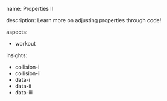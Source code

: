name: Properties II

description: Learn more on adjusting properties through code!

aspects:
- workout

insights:
- collision-i
- collision-ii
- data-i
- data-ii
- data-iii

